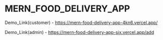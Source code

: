# MERN_FOOD_DELIVERY_APP
Demo_Link(customer) - https://mern-food-delivery-app-4kn6.vercel.app/

                                                                                                                                                                                                        
Demo_Link(admin) - https://mern-food-delivery-app-six.vercel.app/add

